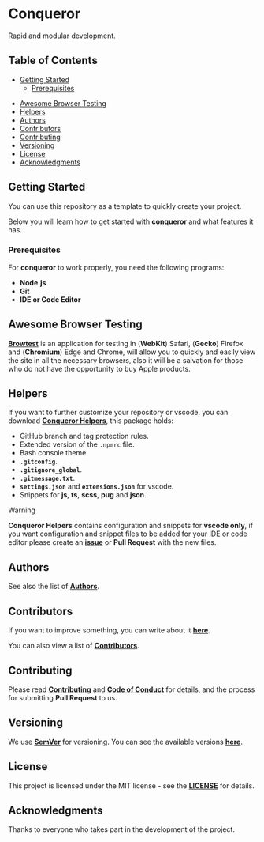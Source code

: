 # Conqueror

Rapid and modular development.

## Table of Contents

-   [Getting Started](#getting-started)
    -   [Prerequisites](#prerequisites)
<!-- -   [Features](#features) -->
<!-- -   [Package.json scripts](#packagejson-scripts) -->

<!-- -   [ArchUI](#archui) -->
-   [Awesome Browser Testing](#awesome-browser-testing)
-   [Helpers](#helpers)
-   [Authors](#authors)
-   [Contributors](#contributors)
-   [Contributing](#contributing)
-   [Versioning](#versioning)
-   [License](#license)
-   [Acknowledgments](#acknowledgments)

## Getting Started

You can use this repository as a template to quickly create your project.

Below you will learn how to get started with **conqueror**
and what features it has.

### Prerequisites

For **conqueror** to work properly, you need the following programs:

-   **Node.js**
-   **Git**
-   **IDE or Code Editor**

<!-- ## ArchUI

This project uses the [**ArchUI**](https://github.com/Conqueror-Site-Builder/arch-ui)
library, so there is no need to create files like reset.scss, typography.scss,
mixins.scss, etc. only if you don't have your own developments. -->

<!-- > [!TIP]
> For more comfortable work with the library you can download
> [**Conqueror Helpers**](https://github.com/Conqueror-Site-Builder/conqueror-helpers). -->

## Awesome Browser Testing

[**Browtest**](https://github.com/Conqueror-Site-Builder/browtest)
is an application for testing in (**WebKit**) Safari, (**Gecko**) Firefox and
(**Chromium**) Edge and Chrome, will allow you to quickly and easily view
the site in all the necessary browsers, also it will be a salvation for
those who do not have the opportunity to buy Apple products.

## Helpers

If you want to further customize your repository or vscode,
you can download [**Conqueror Helpers**](https://github.com/Conqueror-Site-Builder/conqueror-helpers),
this package holds:

-   GitHub branch and tag protection rules.
-   Extended version of the `.npmrc` file.
-   Bash console theme.
-   **`.gitconfig`**.
-   **`.gitignore_global`**.
-   **`.gitmessage.txt`**.
-   **`settings.json`** and **`extensions.json`** for vscode.
-   Snippets for **js**, **ts**, **scss**, **pug** and **json**.

> [!WARNING]
> **Conqueror Helpers** contains configuration and snippets for **vscode only**,
> if you want configuration and snippet files to be added for your IDE
> or code editor please create an [**issue**](https://github.com/Conqueror-Site-Builder/conqueror-helpers/issues/new/choose)
> or **Pull Request** with the new files.

## Authors

See also the list of [**Authors**](AUTHORS.md).

## Contributors

If you want to improve something, you can write about it
[**here**](https://github.com/Conqueror-Site-Builder/conqueror/issues/new/choose).

You can also view a list of [**Contributors**](CONTRIBUTORS.md).

## Contributing

Please read [**Contributing**](CONTRIBUTING.md)
and [**Code of Conduct**](CODE_OF_CONDUCT.md) for details,
and the process for submitting **Pull Request** to us.

## Versioning

We use [**SemVer**](https://semver.org) for versioning.
You can see the available versions
[**here**](https://github.com/Conqueror-Site-Builder/conqueror/tags).

## License

This project is licensed under the MIT license - see the
[**LICENSE**](LICENSE) for details.

## Acknowledgments

Thanks to everyone who takes part in the development of the project.
